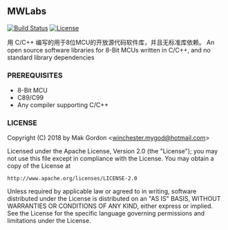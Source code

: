 ## MWLabs

[![Build Status](https://travis-ci.org/mywinchester/MWLabs.svg?branch=master)](https://travis-ci.org/mywinchester/MWLabs)
[![License](https://img.shields.io/badge/license-Apache%202.0-blue.svg)](http://www.apache.org/licenses/LICENSE-2.0)

用 C/C++ 编写的用于8位MCU的开放源代码软件库，并且无标准库依赖。
An open source software libraries for 8-Bit MCUs written in C/C++, and no standard library dependencies

### PREREQUISITES

* 8-Bit MCU
* C89/C99
* Any compiler supporting C/C++

### LICENSE
Copyright (C) 2018 by Mak Gordon <<winchester.mygod@hotmail.com>>

Licensed under the Apache License, Version 2.0 (the "License");
you may not use this file except in compliance with the License.
You may obtain a copy of the License at

    http://www.apache.org/licenses/LICENSE-2.0

Unless required by applicable law or agreed to in writing, software
distributed under the License is distributed on an "AS IS" BASIS,
WITHOUT WARRANTIES OR CONDITIONS OF ANY KIND, either express or implied.
See the License for the specific language governing permissions and
limitations under the License.